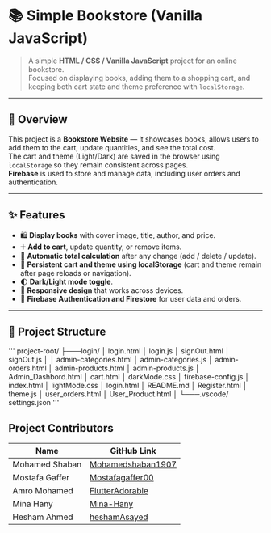 # 📚 Simple Bookstore (Vanilla JavaScript)

> A simple **HTML / CSS / Vanilla JavaScript** project for an online bookstore.  
> Focused on displaying books, adding them to a shopping cart, and keeping both cart state and theme preference with `localStorage`.

---

## 📌 Overview
This project is a **Bookstore Website** — it showcases books, allows users to add them to the cart, update quantities, and see the total cost.  
The cart and theme (Light/Dark) are saved in the browser using `localStorage` so they remain consistent across pages.  
**Firebase** is used to store and manage data, including user orders and authentication.

---

## ✨ Features
- 🛍️ **Display books** with cover image, title, author, and price.  
- ➕ **Add to cart**, update quantity, or remove items.  
- 🧮 **Automatic total calculation** after any change (add / delete / update).  
- 💾 **Persistent cart and theme using localStorage** (cart and theme remain after page reloads or navigation).  
- 🌓 **Dark/Light mode toggle**.  
- 📱 **Responsive design** that works across devices.  
- 🔐 **Firebase Authentication and Firestore** for user data and orders.

---

## 📂 Project Structure
'''
project-root/
├───login/
│       login.html
│       login.js
│       signOut.html
│       signOut.js
│
│   admin-categories.html
│   admin-categories.js
│   admin-orders.html
│   admin-products.html
│   admin-products.js
│   Admin_Dashbord.html
│   cart.html
│   darkMode.css
│   firebase-config.js
│   index.html
│   lightMode.css
│   login.html
│   README.md
│   Register.html
│   theme.js
│   user_orders.html
│   User_Product.html
│
└───.vscode/
        settings.json
'''

## Project Contributors

| Name              | GitHub Link |
|-------------------|------------------------|
| Mohamed Shaban    | [Mohamedshaban1907](https://github.com/Mohamedshaban1907) |
| Mostafa Gaffer    | [Mostafagaffer00](https://github.com/Mostafagaffer00) |
| Amro Mohamed      | [FlutterAdorable](https://github.com/FlutterAdorable) |
| Mina Hany         | [Mina-Hany](https://github.com/Mina-Hany) |
| Hesham Ahmed      | [heshamAsayed](https://github.com/heshamAsayed) |
